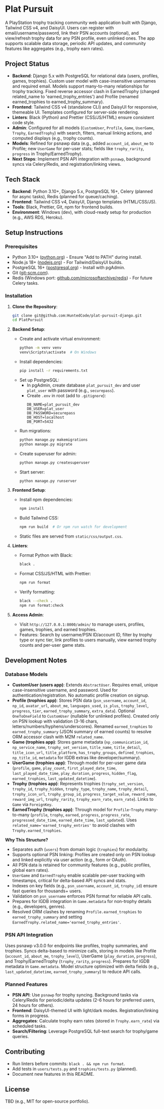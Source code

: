 # Plat Pursuit

A PlayStation trophy tracking community web application built with Django, Tailwind CSS v4, and DaisyUI. Users can register with email/username/password, link their PSN accounts (optional), and view/refresh trophy data for any PSN profile, even unlinked ones. The app supports scalable data storage, periodic API updates, and community features like aggregates (e.g., trophy earn rates).

## Project Status

- **Backend**: Django 5.x with PostgreSQL for relational data (users, profiles, games, trophies). Custom user model with case-insensitive usernames and required email. Models support many-to-many relationships for trophy tracking. Fixed reverse accessor clash in EarnedTrophy (changed related_name to 'earned_trophy_entries') and Profile (renamed earned_trophies to earned_trophy_summary).
- **Frontend**: Tailwind CSS v4 (standalone CLI) and DaisyUI for responsive, themeable UI. Templates configured for server-side rendering.
- **Linters**: Black (Python) and Prettier (CSS/JS/HTML) ensure consistent code style.
- **Admin**: Configured for all models (`CustomUser`, `Profile`, `Game`, `UserGame`, `Trophy`, `EarnedTrophy`) with search, filters, manual linking actions, and computed displays (e.g., trophy counts).
- **Models**: Refined for psnawp data (e.g., added `account_id`, `about_me` to Profile; new `UserGame` for per-user stats; fields like `trophy_rarity`, `progress` in Trophy/EarnedTrophy).
- **Next Steps**: Implement PSN API integration with `psnawp`, background syncs via Celery/Redis, and registration/linking views.

## Tech Stack

- **Backend**: Python 3.10+, Django 5.x, PostgreSQL 16+, Celery (planned for async tasks), Redis (planned for queue/caching).
- **Frontend**: Tailwind CSS v4, DaisyUI, Django templates (HTML/CSS/JS).
- **Tools**: Black, Prettier, Git, npm for frontend builds.
- **Environment**: Windows (dev), with cloud-ready setup for production (e.g., AWS RDS, Heroku).

## Setup Instructions

### Prerequisites

- Python 3.10+ ([python.org](https://www.python.org/downloads/)) - Ensure "Add to PATH" during install.
- Node.js 18+ ([nodejs.org](https://nodejs.org/)) - For Tailwind/DaisyUI builds.
- PostgreSQL 16+ ([postgresql.org](https://www.postgresql.org/download/windows/)) - Install with pgAdmin.
- Git ([git-scm.com](https://git-scm.com/downloads)).
- Redis (Windows port: [github.com/microsoftarchive/redis](https://github.com/microsoftarchive/redis/releases)) - For future Celery tasks.

### Installation

1. **Clone the Repository**:

   ```bash
   git clone git@github.com:HuntedCode/plat-pursuit-django.git
   cd PlatPursuit
   ```

2. **Backend Setup**:
   - Create and activate virtual environment:
     ```bash
     python -m venv venv
     venv\Scripts\activate  # On Windows
     ```
   - Install dependencies:
     ```bash
     pip install -r requirements.txt
     ```
   - Set up PostgreSQL:
     - In pgAdmin, create database `plat_pursuit_dev` and user `plat_user` with password (e.g., `securepass`).
     - Create `.env` in root (add to `.gitignore`):
       ```
       DB_NAME=plat_pursuit_dev
       DB_USER=plat_user
       DB_PASSWORD=securepass
       DB_HOST=localhost
       DB_PORT=5432
       ```
   - Run migrations:
     ```bash
     python manage.py makemigrations
     python manage.py migrate
     ```
   - Create superuser for admin:
     ```bash
     python manage.py createsuperuser
     ```
   - Start server:
     ```bash
     python manage.py runserver
     ```

3. **Frontend Setup**:
   - Install npm dependencies:
     ```bash
     npm install
     ```
   - Build Tailwind CSS:
     ```bash
     npm run build  # Or npm run watch for development
     ```
   - Static files are served from `static/css/output.css`.

4. **Linters**:
   - Format Python with Black:
     ```bash
     black .
     ```
   - Format CSS/JS/HTML with Prettier:
     ```bash
     npm run format
     ```
   - Verify formatting:
     ```bash
     black --check .
     npm run format:check
     ```

5. **Access Admin**:
   - Visit `http://127.0.0.1:8000/admin/` to manage users, profiles, games, trophies, and earned trophies.
   - Features: Search by username/PSN ID/account ID, filter by trophy type or sync tier, link profiles to users manually, view earned trophy counts and per-user game stats.

## Development Notes

### Database Models

- **CustomUser (users app)**: Extends `AbstractUser`. Requires email, unique case-insensitive username, and password. Used for authentication/registration. No automatic profile creation on signup.
- **Profile (trophies app)**: Stores PSN data (`psn_username`, `account_id`, `np_id`, `avatar_url`, `about_me`, `languages_used`, `is_plus`, `trophy_level`, `progress`, `tier`, `earned_trophy_summary`, `extra_data`). Optional `OneToOneField` to `CustomUser` (nullable for unlinked profiles). Created only on PSN lookup with validation (3-16 chars, letters/numbers/hyphens/underscores). Renamed `earned_trophies` to `earned_trophy_summary` (JSON summary of earned counts) to resolve ORM accessor clash with M2M `related_name`.
- **Game (trophies app)**: Stores game metadata (`np_communication_id`, `np_service_name`, `trophy_set_version`, `title_name`, `title_detail`, `title_icon_url`, `title_platform`, `has_trophy_groups`, `defined_trophies`, `np_title_id`, `metadata` for IGDB extras like developer/summary).
- **UserGame (trophies app)**: Through model for per-user game data (`profile`, `game`, `play_count`, `first_played_date_time`, `last_played_date_time`, `play_duration`, `progress`, `hidden_flag`, `earned_trophies`, `last_updated_datetime`).
- **Trophy (trophies app)**: Represents trophies (`trophy_set_version`, `trophy_id`, `trophy_hidden`, `trophy_type`, `trophy_name`, `trophy_detail`, `trophy_icon_url`, `trophy_group_id`, `progress_target_value`, `reward_name`, `reward_img_url`, `trophy_rarity`, `trophy_earn_rate`, `earn_rate`). Links to `Game` via `ForeignKey`.
- **EarnedTrophy (trophies app)**: Through model for `Profile`-`Trophy` many-to-many (`profile`, `trophy`, `earned`, `progress`, `progress_rate`, `progressed_date_time`, `earned_date_time`, `last_updated`). Uses `related_name='earned_trophy_entries'` to avoid clashes with `Trophy.earned_trophies`.

**Why This Structure?**

- Separates auth (`users`) from domain logic (`trophies`) for modularity.
- Supports optional PSN linking: Profiles are created only on PSN lookup and linked explicitly via user action (e.g., form or OAuth).
- All PSN data is retained for community features (e.g., public profiles, global earn rates).
- `UserGame` and `EarnedTrophy` enable scalable per-user tracking with timestamps, critical for delta-based API syncs and stats.
- Indexes on key fields (e.g., `psn_username`, `account_id`, `trophy_id`) ensure fast queries for thousands+ users.
- Validation on `psn_username` enforces PSN format for reliable API calls.
- Prepares for IGDB integration in `Game.metadata` for non-trophy details (e.g., developers, genres).
- Resolved ORM clashes by renaming `Profile.earned_trophies` to `earned_trophy_summary` and setting `EarnedTrophy.related_name='earned_trophy_entries'`.

### PSN API Integration

Uses psnawp v3.0.0 for endpoints like profiles, trophy summaries, and trophies. Syncs delta-based to minimize calls, storing in models like Profile (`account_id`, `about_me`, `trophy_level`), UserGame (`play_duration`, `progress`), and Trophy/EarnedTrophy (`trophy_rarity`, `progress`). Prepares for IGDB metadata in `Game.metadata`. Model structure optimized with delta fields (e.g., `last_updated_datetime`, `earned_trophy_summary`) to reduce API calls.

### Planned Features

- **PSN API**: Use `psnawp` for trophy syncing. Background tasks via Celery/Redis for periodic/delta updates (2-6 hours for preferred users, 24 hours for others).
- **Frontend**: DaisyUI-themed UI with light/dark modes. Registration/linking forms in progress.
- **Aggregates**: Calculate trophy earn rates (stored in `Trophy.earn_rate`) via scheduled tasks.
- **Search/Filtering**: Leverage PostgreSQL full-text search for trophy/game queries.

## Contributing

- Run linters before commits: `black . && npm run format`.
- Add tests in `users/tests.py` and `trophies/tests.py` (planned).
- Document new features in this README.

## License

TBD (e.g., MIT for open-source portfolio).
